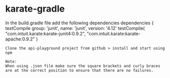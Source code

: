 # karate-gradle
In the build.gradle file add the following dependencies 
  dependencies {
    testCompile group: 'junit', name: 'junit', version: '4.12'
    testCompile(
            "com.intuit.karate:karate-junit4:0.9.2",
            "com.intuit.karate:karate-apache:0.9.2"
    ) 
    
    
    Clone the api-playground project from github > install and start using npm
    
    Note:
    When using .json file make sure the square brackets and curly braces are at the correct position to ensure that there are no failures.
    
